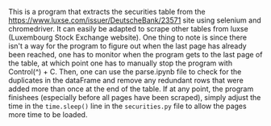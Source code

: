 This is a program that extracts the securities table from the https://www.luxse.com/issuer/DeutscheBank/23571 site using selenium and chromedriver. It can easily be adapted to scrape other tables from luxse (Luxembourg Stock Exchange website). One thing to note is since there isn't a way for the program to figure out when the last page has already been reached,  one has to monitor when the program gets to the last page of the table, at which point one has to manually stop the program with Control(^) + C. Then, one can use the parse.ipynb file to check for the duplicates in the dataFrame and remove any redundant rows that were added more than once at the end of the table.
If at any point, the program finishees (especially before all pages have been scraped), simply adjust the time in the `time.sleep()` line in the `securities.py` file to allow the pages more time to be loaded.